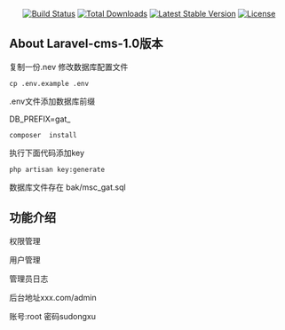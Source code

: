 
<p align="center">
<a href="https://travis-ci.org/laravel/framework"><img src="https://travis-ci.org/laravel/framework.svg" alt="Build Status"></a>
<a href="https://packagist.org/packages/laravel/framework"><img src="https://poser.pugx.org/laravel/framework/d/total.svg" alt="Total Downloads"></a>
<a href="https://packagist.org/packages/laravel/framework"><img src="https://poser.pugx.org/laravel/framework/v/stable.svg" alt="Latest Stable Version"></a>
<a href="https://packagist.org/packages/laravel/framework"><img src="https://poser.pugx.org/laravel/framework/license.svg" alt="License"></a>
</p>

## About Laravel-cms-1.0版本

复制一份.nev 修改数据库配置文件

```
cp .env.example .env
```

.env文件添加数据库前缀

DB_PREFIX=gat_



```
composer  install
```

执行下面代码添加key

```
php artisan key:generate
```

数据库文件存在 bak/msc_gat.sql  


## 功能介绍

权限管理

用户管理

管理员日志

后台地址xxx.com/admin

账号:root 密码sudongxu
